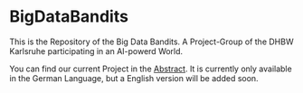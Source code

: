 # BigDataBandits #
This is the Repository of the Big Data Bandits.
A Project-Group of the DHBW Karlsruhe participating in an AI-powerd World.

You can find our current Project in the [Abstract](#Abstract.ipynb).
It is currently only available in the German Language, but a English version will be added soon.
